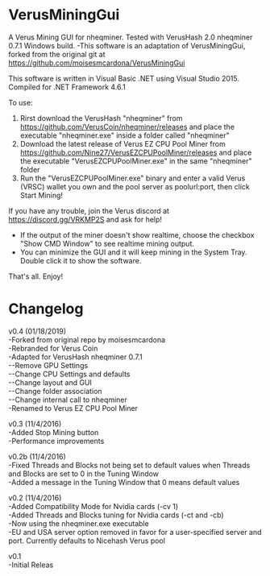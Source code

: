 # VerusMiningGui
A Verus Mining GUI for nheqminer. Tested with VerusHash 2.0 nheqminer 0.7.1 Windows build.
    -This software is an adaptation of VerusMiningGui, forked from the original git at https://github.com/moisesmcardona/VerusMiningGui

This software is written in Visual Basic .NET using Visual Studio 2015. Compiled for .NET Framework 4.6.1

To use:
1. Rirst download the VerusHash "nheqminer" from https://github.com/VerusCoin/nheqminer/releases and place the executable "nheqminer.exe" inside a folder called "nheqminer"
2. Download the latest release of Verus EZ CPU Pool Miner from https://github.com/Nine27/VerusEZCPUPoolMiner/releases and place the executable "VerusEZCPUPoolMiner.exe" in the same "nheqminer" folder
3. Run the "VerusEZCPUPoolMiner.exe" binary and enter a valid Verus (VRSC) wallet you own and the pool server as poolurl:port, then click Start Mining!

If you have any trouble, join the Verus discord at https://discord.gg/VRKMP2S and ask for help!

- If the output of the miner doesn't show realtime, choose the checkbox "Show CMD Window" to see realtime mining output.
- You can minimize the GUI and it will keep mining in the System Tray. Double click it to show the software.

That's all. Enjoy!

# Changelog
v0.4 (01/18/2019) </br>
-Forked from original repo by moisesmcardona</br>
-Rebranded for Verus Coin</br>
-Adapted for VerusHash nheqminer 0.7.1</br>
--Remove GPU Settings</br>
--Change CPU Settings and defaults</br>
--Change layout and GUI</br>
--Change folder association </br>
--Change internal call to nheqminer</br>
-Renamed to Verus EZ CPU Pool Miner</br>

v0.3 (11/4/2016) </br>
-Added Stop Mining button </br>
-Performance improvements

v0.2b (11/4/2016)</br>
-Fixed Threads and Blocks not being set to default values when Threads and Blocks are set to 0 in the Tuning Window</br>
-Added a message in the Tuning Window that 0 means default values

v0.2 (11/4/2016)</br>
-Added Compatibility Mode for Nvidia cards (-cv 1)</br>
-Added Threads and Blocks tuning for Nvidia cards (-ct and -cb)</br>
-Now using the nheqminer.exe executable</br>
-EU and USA server option removed in favor for a user-specified server and port. Currently defaults to Nicehash Verus pool

v0.1</br>
-Initial Releas
